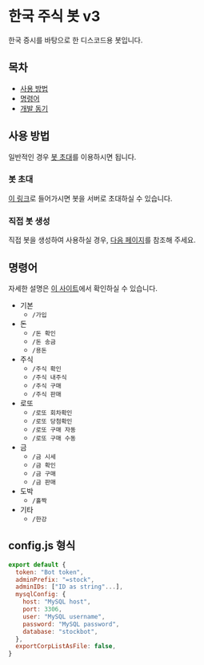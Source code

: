 # 한국 주식 봇 v3

한국 증시를 바탕으로 한 디스코드용 봇입니다.

## 목차

- [사용 방법](#사용-방법)
- [명령어](#명령어)
- [개발 동기](#개발-동기)

## 사용 방법

일반적인 경우 [봇 초대](#봇-초대)를 이용하시면 됩니다.

### 봇 초대

[이 링크](https://discord.com/api/oauth2/authorize?client_id=797027394216001536&permissions=67356736&scope=bot)로 들어가시면 봇을 서버로 초대하실 수 있습니다.

### 직접 봇 생성

직접 봇을 생성하여 사용하실 경우, [다음 페이지](https://stockbot.alan.imdeo.kr/how-to-install)를 참조해 주세요.

## 명령어

자세한 설명은 [이 사이트](https://stockbot.alan.imdeo.kr)에서 확인하실 수 있습니다.

- 기본
  - `/가입`
- 돈
  - `/돈 확인`
  - `/돈 송금`
  - `/용돈`
- 주식
  - `/주식 확인`
  - `/주식 내주식`
  - `/주식 구매`
  - `/주식 판매`
- 로또
  - `/로또 회차확인`
  - `/로또 당첨확인`
  - `/로또 구매 자동`
  - `/로또 구매 수동`
- 금
  - `/금 시세`
  - `/금 확인`
  - `/금 구매`
  - `/금 판매`
- 도박
  - `/홀짝`
- 기타
  - `/한강`

## config.js 형식

```js
export default {
  token: "Bot token",
  adminPrefix: "=stock",
  adminIDs: ["ID as string"...],
  mysqlConfig: {
    host: "MySQL host",
    port: 3306,
    user: "MySQL username",
    password: "MySQL password",
    database: "stockbot",
  },
  exportCorpListAsFile: false,
}
```
